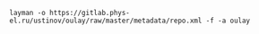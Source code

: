 ```shell-script
layman -o https://gitlab.phys-el.ru/ustinov/oulay/raw/master/metadata/repo.xml -f -a oulay
```
